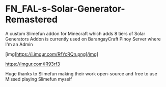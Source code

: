 # FN_FAL-s-Solar-Generator-Remastered
A custom Slimefun addon for Minecraft which adds 8 tiers of Solar Generators
Addon is currently used on BarangayCraft Pinoy Server where I'm an Admin


[img]https://i.imgur.com/RfYcRQn.png[/img]

https://imgur.com/IR93rf3

Huge thanks to Slimefun making their work open-source and free to use
Missed playing Slimefun myself
